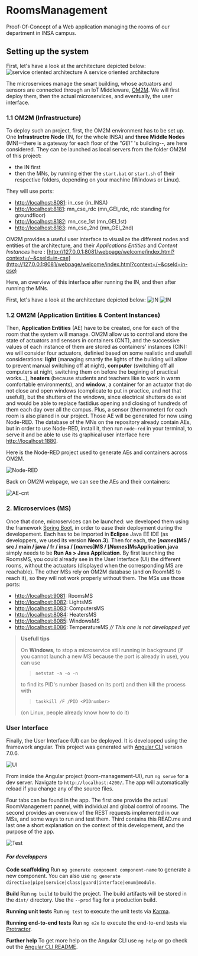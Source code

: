 # RoomsManagement

Proof-Of-Concept of a Web application managing the rooms of our department in INSA campus.

## Setting up the system

First, let's have a look at the architecture depicted below:
![service oriented architecture](/img/architecture.png)
A service oriented architecture

The microservices manage the smart building, whose actuators and sensors are connected through an IoT Middleware, [OM2M](https://www.eclipse.org/om2m/). We will first deploy them, then the actual microservices, and eventually, the user interface.

### 1.1 OM2M (Infrastructure)
To deploy such an project, first, the OM2M environment has to be set up. One **Infrastructre Node** (IN, for the whole INSA) and **three Middle Nodes** (MN)--there is a gateway for each floor of the *"GEI"* 's building--, are here considered. 
They can be launched as local servers from the folder OM2M of this project: 
- the IN first 
- then the MNs, by running either the ```start.bat``` or ```start.sh``` of their respective folders, depending on your machine (Windows or Linux). 

They will use ports:
- [http://localhost:8081](http://localhost:8081): in_cse (in_INSA)  
- [http://localhost:8181](http://localhost:8181): mn_cse_rdc (mn_GEI_rdc, rdc standing for groundfloor)
- [http://localhost:8182](http://localhost:8182): mn_cse_1st (mn_GEI_1st)
- [http://localhost:8183](http://localhost:8183): mn_cse_2nd (mn_GEI_2nd)

OM2M provides a useful user interface to visualize the different nodes and entities of the architecture, and their *Applications Entities* and *Content Instances* here :
[http://127.0.0.1:8081/webpage/welcome/index.html?context=/~&cseId=in-cse](http://127.0.0.1:8081/webpage/welcome/index.html?context=/~&cseId=in-cse)

Here, an overview of this interface after running the IN, and then after running the MNs.

First, let's have a look at the architecture depicted below:
![IN](/img/1.png)
![IN](/img/3.png)

### 1.2 OM2M (Application Entities & Content Instances)

Then, **Application Entities** (AE) have to be created, one for each of the room that the system will manage. OM2M allow us to control and store the state of actuators and sensors in containers (CNT), and the successive values of each instance of them are stored as containers' instances (CIN): we will consider four actuators, definied based on some realistic and usefull considerations: **light** (managing smartly the lights of the building will allow to prevent manual switching off at night), **computer** (switching off all computers at night, switching them on before the begining of practical works...), **heaters** (because students and teachers like to work in warm comfortable environments), and **window**, a container for an actuator that do not close and open windows (complicate to put in practice, and not that usefull), but the shutters of the windows, since electrical shutters do exist and would be able to replace fastidius opening and closing of hundreds of them each day over all the campus. Plus, a sensor (thermometer) for each room is also planed in our project. Those AE will be generated for now using Node-RED. The database of the MNs on the repository already contain AEs, but in order to use Node-RED, install it, then run ```node-red``` in your terminal, to serve it and be able to use its graphical user interface here [http://localhost:1880](http://localhost:1880).

Here is the Node-RED project used to generate AEs and containers across OM2M.

![Node-RED](/img/5.png)

Back on OM2M webpage, we can see the AEs and their containers:

![AE-cnt](/img/6.png)

### 2. Microservices (MS)

Once that done, microservices can be launched: we developed them using the framework [Spring Boot](https://start.spring.io/), in order to ease their deployment during the developement. Each has to be imported in **Eclipse** Java EE IDE (as developpers, we used its version **Neon.3**). 
Then for each, the **\[_*names*_\]MS / src / main / java / fr / insa / \[_*names*_\]MS / \[_*Names*_\]MsApplication.java** simply needs to be **Run As > Java Application**. By first launching the RoomsMS, you could already see in the User Interface (UI) the different rooms, without the actuators (displayed when the corresponding MS are reachable). The other MSs rely on OM2M database (and on RoomMS to reach it), so they will not work properly without them.
The MSs use those ports:
- [http://localhost:9081](http://localhost:9081): RoomsMS
- [http://localhost:8082](http://localhost:8082): LightsMS 
- [http://localhost:8083](http://localhost:8083): ComputersMS 
- [http://localhost:8084](http://localhost:8084): HeatersMS 
- [http://localhost:8085](http://localhost:8085): WindowsMS 
- [http://localhost:8086](http://localhost:8086): TemperatureMS *// This one is not developped yet*

> **Usefull tips**
>
> On **Windows**, to stop a microservice still running in background (if you cannot launch a new MS 
> because the port is already in use), you can use
>>```netstat -a -o -n```
>
> to find its PID's number (based on its port) and then kill the process with
>> ```taskkill /F /PID <PIDnumber>```
>
> (on Linux, people already know how to do it)

### User Interface

Finally, the User Interface (UI) can be deployed. It is developped using the framework angular. This project was generated with [Angular CLI](https://github.com/angular/angular-cli) version 7.0.6. 

![UI](/img/ui.png)

From inside the Angular project (room-management-UI), run `ng serve` for a dev server. Navigate to `http://localhost:4200/`. The app will automatically reload if you change any of the source files.

Four tabs can be found in the app. The first one provide the actual RoomManagement pannel, with individual and global control of rooms. The second provides an overview of the REST requests implemented in our MSs, and some ways to run and test them. Third contains this READ.me and last one a short explanation on the context of this developement, and the purpose of the app.

![Test](/img/test.png)

#### *For developpers*
**Code scaffolding**
Run `ng generate component component-name` to generate a new component. You can also use `ng generate directive|pipe|service|class|guard|interface|enum|module`.

**Build**
Run `ng build` to build the project. The build artifacts will be stored in the `dist/` directory. Use the `--prod` flag for a production build.

**Running unit tests**
Run `ng test` to execute the unit tests via [Karma](https://karma-runner.github.io).

**Running end-to-end tests**
Run `ng e2e` to execute the end-to-end tests via [Protractor](http://www.protractortest.org/).

**Further help**
To get more help on the Angular CLI use `ng help` or go check out the [Angular CLI README](https://github.com/angular/angular-cli/blob/master/README.md).